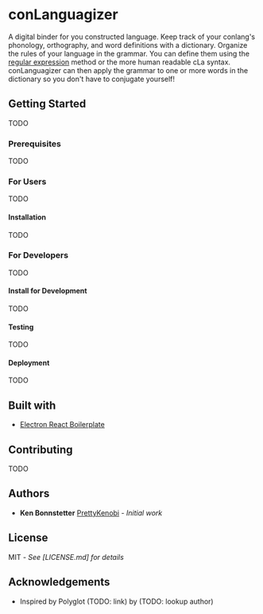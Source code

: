 # conLanguagizer

A digital binder for you constructed language. Keep track of your conlang's phonology, orthography, and word definitions with a dictionary. Organize the rules of your language in the grammar. You can define them using the [regular expression](https://en.wikipedia.org/wiki/Regular_expression) method or the more human readable cLa syntax. conLanguagizer can then apply the grammar to one or more words in the dictionary so you don't have to conjugate yourself!

## Getting Started

TODO

### Prerequisites

TODO

### For Users

TODO

#### Installation

TODO

### For Developers

TODO

#### Install for Development

TODO

#### Testing

TODO

#### Deployment

TODO

## Built with

- [Electron React Boilerplate](https://github.com/electron-react-boilerplate)

## Contributing

TODO

## Authors

- **Ken Bonnstetter** [PrettyKenobi](https://github.com/PrettyKenobi) - _Initial work_

## License

MIT - _See [LICENSE.md] for details_

## Acknowledgements

- Inspired by Polyglot (TODO: link) by (TODO: lookup author)
